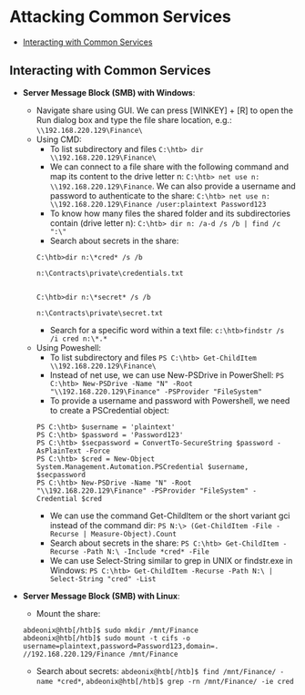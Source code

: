 # Attacking Common Services
- [Interacting with Common Services](#interacting-with-common-services)


## Interacting with Common Services

- **Server Message Block (SMB) with Windows**: 
    - Navigate share using GUI. We can press [WINKEY] + [R] to open the Run dialog box and type the file share location, e.g.: `\\192.168.220.129\Finance\`
    - Using CMD:
        - To list subdirectory and files `C:\htb> dir \\192.168.220.129\Finance\`
        - We can connect to a file share with the following command and map its content to the drive letter n: `C:\htb> net use n: \\192.168.220.129\Finance`. We can also provide a username and password to authenticate to the share: `C:\htb> net use n: \\192.168.220.129\Finance /user:plaintext Password123`
        - To know how many files the shared folder and its subdirectories contain (drive letter n): `C:\htb> dir n: /a-d /s /b | find /c ":\"`
        - Search about secrets in the share: 
        ```
        C:\htb>dir n:\*cred* /s /b

        n:\Contracts\private\credentials.txt


        C:\htb>dir n:\*secret* /s /b

        n:\Contracts\private\secret.txt
        ```
        - Search for a specific word within a text file: `c:\htb>findstr /s /i cred n:\*.*`
    - Using Poweshell:
        - To list subdirectory and files `PS C:\htb> Get-ChildItem \\192.168.220.129\Finance\`
        - Instead of net use, we can use New-PSDrive in PowerShell: `PS C:\htb> New-PSDrive -Name "N" -Root "\\192.168.220.129\Finance" -PSProvider "FileSystem"`
        - To provide a username and password with Powershell, we need to create a PSCredential object:
        ```
        PS C:\htb> $username = 'plaintext'
        PS C:\htb> $password = 'Password123'
        PS C:\htb> $secpassword = ConvertTo-SecureString $password -AsPlainText -Force
        PS C:\htb> $cred = New-Object System.Management.Automation.PSCredential $username, $secpassword
        PS C:\htb> New-PSDrive -Name "N" -Root "\\192.168.220.129\Finance" -PSProvider "FileSystem" -Credential $cred
        ```
        - We can use the command Get-ChildItem or the short variant gci instead of the command dir: `PS N:\> (Get-ChildItem -File -Recurse | Measure-Object).Count`
        - Search about secrets in the share: `PS C:\htb> Get-ChildItem -Recurse -Path N:\ -Include *cred* -File`
        - We can use Select-String similar to grep in UNIX or findstr.exe in Windows: `PS C:\htb> Get-ChildItem -Recurse -Path N:\ | Select-String "cred" -List`

- **Server Message Block (SMB) with Linux**: 
    - Mount the share: 
    ```
    abdeonix@htb[/htb]$ sudo mkdir /mnt/Finance
    abdeonix@htb[/htb]$ sudo mount -t cifs -o username=plaintext,password=Password123,domain=. //192.168.220.129/Finance /mnt/Finance
    ```
    - Search about secrets: `abdeonix@htb[/htb]$ find /mnt/Finance/ -name *cred*`, `abdeonix@htb[/htb]$ grep -rn /mnt/Finance/ -ie cred`
    